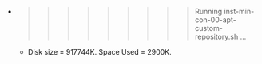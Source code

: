 * >>>>>>>>> Running inst-min-con-00-apt-custom-repository.sh ...
  * Disk size = 917744K. Space Used = 2900K.
